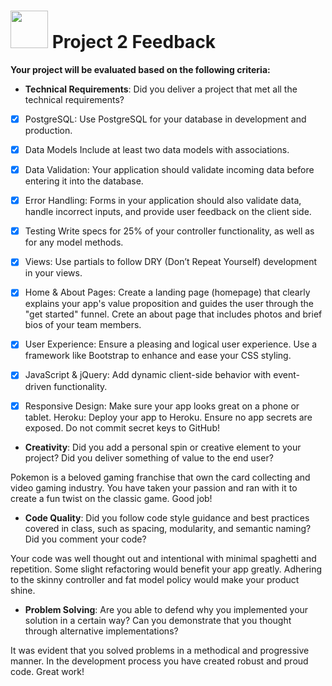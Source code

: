 # <img src="https://cloud.githubusercontent.com/assets/7833470/10423298/ea833a68-7079-11e5-84f8-0a925ab96893.png" width="60"> Project 2 Feedback

**Your project will be evaluated based on the following criteria:**

* **Technical Requirements**: Did you deliver a project that met all the technical requirements?

* [x] PostgreSQL: Use PostgreSQL for your database in development and production.
* [x] Data Models Include at least two data models with associations.
* [x] Data Validation: Your application should validate incoming data before entering it into the database.
* [x] Error Handling: Forms in your application should also validate data, handle incorrect inputs, and provide user feedback on the client side.
* [x] Testing Write specs for 25% of your controller functionality, as well as for any model methods.
* [x] Views: Use partials to follow DRY (Don’t Repeat Yourself) development in your views.
* [x] Home & About Pages: Create a landing page (homepage) that clearly explains your app's value proposition and guides the user through the "get started" funnel. Crete an about page that includes photos and brief bios of your team members.
* [x] User Experience: Ensure a pleasing and logical user experience. Use a framework like Bootstrap to enhance and ease your CSS styling.
* [x] JavaScript & jQuery: Add dynamic client-side behavior with event-driven functionality.
* [x] Responsive Design: Make sure your app looks great on a phone or tablet.
Heroku: Deploy your app to Heroku. Ensure no app secrets are exposed. Do not commit secret keys to GitHub!


* **Creativity**: Did you add a personal spin or creative element to your project? Did you deliver something of value to the end user?

Pokemon is a beloved gaming franchise that own the card collecting and video gaming industry. You have taken your passion and ran with it to create a fun  twist on the classic game. Good job!  

* **Code Quality**: Did you follow code style guidance and best practices covered in class, such as spacing, modularity, and semantic naming? Did you comment your code?

Your code was well thought out and intentional with minimal spaghetti and repetition. Some slight refactoring would benefit your app greatly.  Adhering to the skinny controller and fat model policy would make your product shine.

* **Problem Solving**: Are you able to defend why you implemented your solution in a certain way? Can you demonstrate that you thought through alternative implementations?

It was evident that you solved problems in a methodical and progressive manner. In the development process you have created robust and proud code.  Great work!
